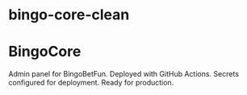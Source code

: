 # bingo-core-clean

# BingoCore
Admin panel for BingoBetFun.
Deployed with GitHub Actions.
Secrets configured for deployment.
Ready for production.
